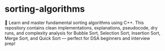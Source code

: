 # sorting-algorithms
🚀 Learn and master fundamental sorting algorithms using C++. This repository contains clean implementations, explanations, pseudocode, dry runs, and complexity analysis for Bubble Sort, Selection Sort, Insertion Sort, Merge Sort, and Quick Sort — perfect for DSA beginners and interview prep!
